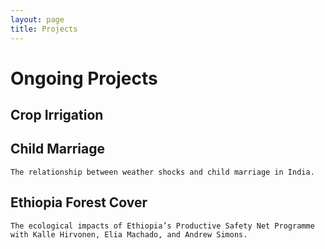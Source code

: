 ```yaml
---
layout: page
title: Projects
---
```


# Ongoing Projects 
  ## Crop Irrigation
  ## Child Marriage
    The relationship between weather shocks and child marriage in India. 
  ## Ethiopia Forest Cover
    The ecological impacts of Ethiopia’s Productive Safety Net Programme with Kalle Hirvonen, Elia Machado, and Andrew Simons.
